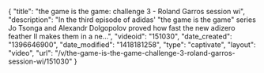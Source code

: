 {
    "title": "the game is the game: challenge 3 - Roland Garros session wi",
    "description": "In the third episode of adidas' \"the game is the game\" series Jo Tsonga and Alexandr Dolgopolov proved how fast the new adizero feather II makes them in a ne...",
    "videoid": "151030",
    "date_created": "1396646900",
    "date_modified": "1418181258",
    "type": "captivate",
    "layout": "video",
    "url": "\/v\/the-game-is-the-game-challenge-3-roland-garros-session-wi\/151030"
}